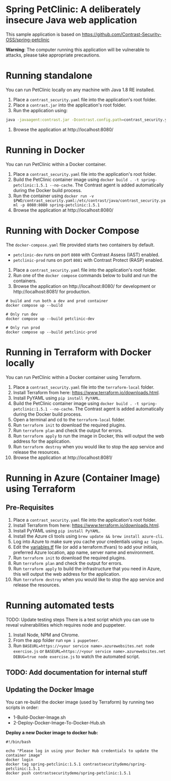 # Spring PetClinic: A deliberately insecure Java web application

This sample application is based on https://github.com/Contrast-Security-OSS/spring-petclinic

**Warning**: The computer running this application will be vulnerable to attacks, please take appropriate precautions.

# Running standalone

You can run PetClinic locally on any machine with Java 1.8 RE installed.

1. Place a `contrast_security.yaml` file into the application's root folder.
1. Place a `contrast.jar` into the application's root folder.
1. Run the application using: 
```sh
java -javaagent:contrast.jar -Dcontrast.config.path=contrast_security.yaml  -Dcontrast.application.name=spring-petclinic -jar spring-petclinic-1.5.1.jar [--server.port=8080] [--server.address=localhost] 
```
1. Browse the application at http://localhost:8080/

# Running in Docker

You can run PetClinic within a Docker container. 

1. Place a `contrast_security.yaml` file into the application's root folder.
1. Build the PetClinic container image using `docker build . -t spring-petclinic:1.5.1 --no-cache`. The Contrast agent is added automatically during the Docker build process.
1. Run the container using `docker run -v $PWD/contrast_security.yaml:/etc/contrast/java/contrast_security.yaml -p 8080:8080 spring-petclinic:1.5.1`
1. Browse the application at http://localhost:8080/

# Running with Docker Compose

The `docker-compose.yaml` file provided starts two containers by default. 
* `petclinic-dev` runs on port `8080` with Contrast Assess (IAST) enabled.
* `petclinic-prod` runs on port `8081` with Contrast Protect (RASP) enabled.

1. Place a `contrast_security.yaml` file into the application's root folder.
2. Run one of the `docker compose` commands below to build and run the containers. 
3. Browse the application on http://localhost:8080/ for development or http://localhost:8081/ for production.

```
# build and run both a dev and prod container
docker compose up --build

# Only run dev 
docker compose up --build petclinic-dev

# Only run prod 
docker compose up --build petclinic-prod
```

# Running in Terraform with Docker locally

You can run PetClinic within a Docker container using Terraform. 

1. Place a `contrast_security.yaml` file into the `terraform-local` folder.
1. Install Terraform from here: https://www.terraform.io/downloads.html.
1. Install PyYAML using `pip install PyYAML`.
1. Build the PetClinic container image using `docker build . -t spring-petclinic:1.5.1 --no-cache`. The Contrast agent is added automatically during the Docker build process.
1. Open a terminal and cd to the `terraform-local` folder.
1. Run `terraform init` to download the required plugins.
1. Run `terraform plan` and check the output for errors.
1. Run `terraform apply` to run the image in Docker, this will output the web address for the application.
1. Run `terraform destroy` when you would like to stop the app service and release the resources.
1. Browse the application at http://localhost:8081/

# Running in Azure (Container Image) using Terraform

## Pre-Requisites

1. Place a `contrast_security.yaml` file into the application's root folder.
1. Install Terraform from here: https://www.terraform.io/downloads.html.
1. Install PyYAML using `pip install PyYAML`.
1. Install the Azure cli tools using `brew update && brew install azure-cli`.
1. Log into Azure to make sure you cache your credentials using `az login`.
1. Edit the [variables.tf](variables.tf) file (or add a terraform.tfvars) to add your initials, preferred Azure location, app name, server name and environment.
1. Run `terraform init` to download the required plugins.
1. Run `terraform plan` and check the output for errors.
1. Run `terraform apply` to build the infrastructure that you need in Azure, this will output the web address for the application.
1. Run `terraform destroy` when you would like to stop the app service and release the resources.

# Running automated tests
TODO: Update testing steps 
There is a test script which you can use to reveal vulnerabilities which requires node and puppeteer.

1. Install Node, NPM and Chrome.
1. From the app folder run `npm i puppeteer`.
1. Run `BASEURL=https://<your service name>.azurewebsites.net node exercise.js` or `BASEURL=https://<your service name>.azurewebsites.net DEBUG=true node exercise.js` to watch the automated script.




## TODO: Add documentation for internal stuff
## Updating the Docker Image

You can re-build the docker image (used by Terraform) by running two scripts in order:

* 1-Build-Docker-Image.sh
* 2-Deploy-Docker-Image-To-Docker-Hub.sh

**Deploy a new Docker image to docker hub:**
```
#!/bin/bash

echo "Please log in using your Docker Hub credentials to update the container image"
docker login
docker tag spring-petclinic:1.5.1 contrastsecuritydemo/spring-petclinic:1.5.1
docker push contrastsecuritydemo/spring-petclinic:1.5.1
```
